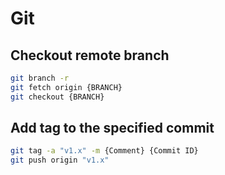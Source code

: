# Git
## Checkout remote branch
```sh
git branch -r
git fetch origin {BRANCH}
git checkout {BRANCH}
```

## Add tag to the specified commit
```sh
git tag -a "v1.x" -m {Comment} {Commit ID}
git push origin "v1.x"
```
